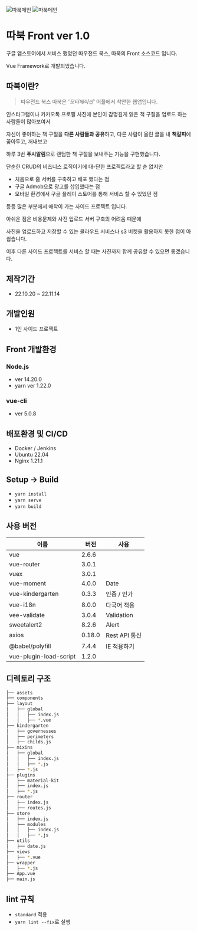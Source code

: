 ![따북메인](./src/assets/img/readme/001.png)
![따북메인](./src/assets/img/readme/002.png)


# 따북 Front ver 1.0

구글 앱스토어에서 서비스 했었던 따우전드 북스, 따북의 Front 소스코드 입니다.

Vue Framework로 개발되었습니다.

## 따북이란?
> 따우전드 북스 따북은 *'모티베이션'* 어플에서 착안한 웹앱입니다.

인스타그램이나 카카오톡 프로필 사진에 본인이 감명깊게 읽은 책 구절을 업로드 하는 사람들이 많아보여서

자신이 좋아하는 책 구절을 **다른 사람들과 공유**하고, 다른 사람이 올린 글을 내 **책갈피**에 꽂아두고, 꺼내보고

하루 3번 **푸시알림**으로 랜덤한 책 구절을 보내주는 기능을 구현했습니다.

단순한 CRUD의 비즈니스 로직이기에 대-단한 프로젝트라고 할 순 없지만

- 처음으로 홈 서버를 구축하고 배포 했다는 점
- 구글 Admob으로 광고를 삽입했다는 점
- 모바일 환경에서 구글 플레이 스토어를 통해 서비스 할 수 있었던 점

등등 많은 부분에서 애착이 가는 사이드 프로젝트 입니다.

아쉬운 점은 비용문제와 사진 업로드 서버 구축의 어려움 때문에

사진을 업로드하고 저장할 수 있는 클라우드 서비스나 s3 버켓을 활용하지 못한 점이 아쉽습니다.

이후 다른 사이드 프로젝트를 서비스 할 때는 사진까지 함께 공유할 수 있으면 좋겠습니다.

## 제작기간
- 22.10.20 ~ 22.11.14

## 개발인원
- 1인 사이드 프로젝트

## Front 개발환경

### Node.js
- ver 14.20.0
- yarn ver 1.22.0

### vue-cli
- ver 5.0.8

## 배포환경 및 CI/CD
- Docker / Jenkins
- Ubuntu 22.04
- Nginx 1.21.1 

## Setup -> Build

- ```yarn install``` 
- ```yarn serve``` 
- ```yarn build```

## 사용 버전

| 이름                               | 버전          | 사용                         |
| ---------------------------------- | ------------- | ---------------------------- |
| vue                                | 2.6.6         |                              |
| vue-router                         | 3.0.1         |                              |
| vuex                               | 3.0.1         |                              |
| vue-moment                         | 4.0.0         | Date                         |
| vue-kindergarten                   | 0.3.3         | 인증 / 인가                    |
| vue-i18n                           | 8.0.0         | 다국어 적용                  |
| vee-validate                       | 3.0.4         | Validation              |
| sweetalert2                        | 8.2.6         | Alert                        |
| axios                              | 0.18.0        | Rest API 통신                |
| @babel/polyfill                    | 7.4.4         | IE 적용하기                  |
| vue-plugin-load-script             | 1.2.0         |                              |

## 디렉토리 구조

```bash
├── assets
├── components
├── layout
│   ├── global
│   │   ├── index.js
│   │   ├── *.vue
├── kindergarten
│   ├── governesses
│   ├── perimeters
│   ├── childs.js
├── mixins
│   ├── global
│   │   ├── index.js
│   │   ├── *.js
│   ├── *.js
├── plugins
│   ├── material-kit
│   ├── index.js
│   ├── *.js
├── router
│   ├── index.js
│   ├── routes.js
├── store
│   ├── index.js
│   ├── modules
│   │   ├── index.js
│   │   ├── *.js
├── utils
│   ├── date.js
├── views
│   ├── *.vue
├── wrapper
│   ├── *.js
├── App.vue
├── main.js
```

## lint 규칙

- `standard` 적용
- ```yarn lint --fix```로 실행
